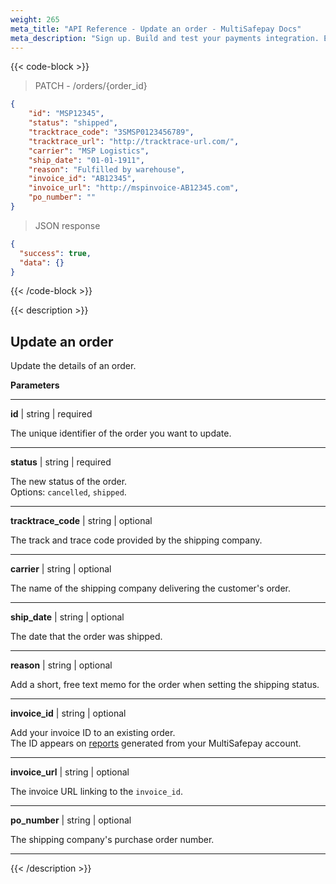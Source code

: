 ```yaml
---
weight: 265
meta_title: "API Reference - Update an order - MultiSafepay Docs"
meta_description: "Sign up. Build and test your payments integration. Explore our products and services. Use our API Reference, SDKs, and wrappers. Get support."
---
```

{{< code-block >}}
> PATCH - /orders/{order_id}

```json
{
    "id": "MSP12345",
    "status": "shipped",
    "tracktrace_code": "3SMSP0123456789",
    "tracktrace_url": "http://tracktrace-url.com/",
    "carrier": "MSP Logistics",
    "ship_date": "01-01-1911",
    "reason": "Fulfilled by warehouse",
    "invoice_id": "AB12345",
    "invoice_url": "http://mspinvoice-AB12345.com",
    "po_number": ""
}

```


> JSON response

```json
{
  "success": true,
  "data": {}
}
```
{{< /code-block >}}

{{< description >}}
## Update an order
Update the details of an order.

**Parameters**

----------------
__id__ | string | required

The unique identifier of the order you want to update.

----------------
__status__ | string | required

The new status of the order.  
Options: `cancelled`, `shipped`.

----------------
__tracktrace_code__ | string | optional

The track and trace code provided by the shipping company.

----------------
__carrier__ | string | optional

The name of the shipping company delivering the customer's order.

----------------
__ship_date__ | string | optional

The date that the order was shipped.

----------------
__reason__ | string | optional

Add a short, free text memo for the order when setting the shipping status.

----------------
__invoice_id__ | string | optional

Add your invoice ID to an existing order.  
The ID appears on [reports](/business/accounting/reports/) generated from your MultiSafepay account.

----------------
__invoice_url__ | string | optional

The invoice URL linking to the `invoice_id`.

----------------
__po_number__ | string | optional

The shipping company's purchase order number.

----------------
{{< /description >}}